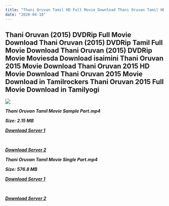 ```yaml
---
title: "Thani Oruvan Tamil HD Full Movie Download Thani Oruvan Tamil HD Movie Download"
date: "2020-04-18"
---
```


## Thani Oruvan (2015) DVDRip Full Movie Download Thani Oruvan (2015) DVDRip Tamil Full Movie Download Thani Oruvan (2015) DVDRip Movie Moviesda Download isaimini Thani Oruvan 2015 Movie Download Thani Oruvan 2015 HD Movie Download Thani Oruvan 2015 Movie Download in Tamilrockers Thani Oruvan 2015 Full Movie Download in Tamilyogi

![](https://images.moviebuff.com/f2ce3c6c-5fd3-4d2d-9bc4-deb3ac3be73d?w=1000)

**_Thani Oruvan Tamil Movie Sample Part.mp4_**

**_Size:_**  **_2.15 MB_**  

**_[Download Server 1](http://c1.wetransfer.vip/files/Tamil{300377c8a1a3ba2999b4bbe3381b1ea1a812b0b70d21946c68d529294a5c2999}20Movies/Tamil{300377c8a1a3ba2999b4bbe3381b1ea1a812b0b70d21946c68d529294a5c2999}20Recent{300377c8a1a3ba2999b4bbe3381b1ea1a812b0b70d21946c68d529294a5c2999}20Movies/Thani{300377c8a1a3ba2999b4bbe3381b1ea1a812b0b70d21946c68d529294a5c2999}20Oruvan{300377c8a1a3ba2999b4bbe3381b1ea1a812b0b70d21946c68d529294a5c2999}20(2015)/Thani{300377c8a1a3ba2999b4bbe3381b1ea1a812b0b70d21946c68d529294a5c2999}20Oruvan{300377c8a1a3ba2999b4bbe3381b1ea1a812b0b70d21946c68d529294a5c2999}20(2015){300377c8a1a3ba2999b4bbe3381b1ea1a812b0b70d21946c68d529294a5c2999}20HDRip/Thani{300377c8a1a3ba2999b4bbe3381b1ea1a812b0b70d21946c68d529294a5c2999}20Oruvan{300377c8a1a3ba2999b4bbe3381b1ea1a812b0b70d21946c68d529294a5c2999}20(2015){300377c8a1a3ba2999b4bbe3381b1ea1a812b0b70d21946c68d529294a5c2999}20Sample{300377c8a1a3ba2999b4bbe3381b1ea1a812b0b70d21946c68d529294a5c2999}20(640x360).mp4)_**

**_[  
](http://c1.wetransfer.vip/files/Tamil{300377c8a1a3ba2999b4bbe3381b1ea1a812b0b70d21946c68d529294a5c2999}20Movies/Tamil{300377c8a1a3ba2999b4bbe3381b1ea1a812b0b70d21946c68d529294a5c2999}20Recent{300377c8a1a3ba2999b4bbe3381b1ea1a812b0b70d21946c68d529294a5c2999}20Movies/Thani{300377c8a1a3ba2999b4bbe3381b1ea1a812b0b70d21946c68d529294a5c2999}20Oruvan{300377c8a1a3ba2999b4bbe3381b1ea1a812b0b70d21946c68d529294a5c2999}20(2015)/Thani{300377c8a1a3ba2999b4bbe3381b1ea1a812b0b70d21946c68d529294a5c2999}20Oruvan{300377c8a1a3ba2999b4bbe3381b1ea1a812b0b70d21946c68d529294a5c2999}20(2015){300377c8a1a3ba2999b4bbe3381b1ea1a812b0b70d21946c68d529294a5c2999}20HDRip/Thani{300377c8a1a3ba2999b4bbe3381b1ea1a812b0b70d21946c68d529294a5c2999}20Oruvan{300377c8a1a3ba2999b4bbe3381b1ea1a812b0b70d21946c68d529294a5c2999}20(2015){300377c8a1a3ba2999b4bbe3381b1ea1a812b0b70d21946c68d529294a5c2999}20Sample{300377c8a1a3ba2999b4bbe3381b1ea1a812b0b70d21946c68d529294a5c2999}20(640x360).mp4)_**

**_[Download Server 2](http://c1.wetransfer.vip/files/Tamil{300377c8a1a3ba2999b4bbe3381b1ea1a812b0b70d21946c68d529294a5c2999}20Movies/Tamil{300377c8a1a3ba2999b4bbe3381b1ea1a812b0b70d21946c68d529294a5c2999}20Recent{300377c8a1a3ba2999b4bbe3381b1ea1a812b0b70d21946c68d529294a5c2999}20Movies/Thani{300377c8a1a3ba2999b4bbe3381b1ea1a812b0b70d21946c68d529294a5c2999}20Oruvan{300377c8a1a3ba2999b4bbe3381b1ea1a812b0b70d21946c68d529294a5c2999}20(2015)/Thani{300377c8a1a3ba2999b4bbe3381b1ea1a812b0b70d21946c68d529294a5c2999}20Oruvan{300377c8a1a3ba2999b4bbe3381b1ea1a812b0b70d21946c68d529294a5c2999}20(2015){300377c8a1a3ba2999b4bbe3381b1ea1a812b0b70d21946c68d529294a5c2999}20HDRip/Thani{300377c8a1a3ba2999b4bbe3381b1ea1a812b0b70d21946c68d529294a5c2999}20Oruvan{300377c8a1a3ba2999b4bbe3381b1ea1a812b0b70d21946c68d529294a5c2999}20(2015){300377c8a1a3ba2999b4bbe3381b1ea1a812b0b70d21946c68d529294a5c2999}20Sample{300377c8a1a3ba2999b4bbe3381b1ea1a812b0b70d21946c68d529294a5c2999}20(640x360).mp4)_**

**_Thani Oruvan Tamil Movie Single Part.mp4_**

**_Size:_** **_576.8 MB_**

**_[Download Server 1](http://c1.wetransfer.vip/files/Tamil{300377c8a1a3ba2999b4bbe3381b1ea1a812b0b70d21946c68d529294a5c2999}20Movies/Tamil{300377c8a1a3ba2999b4bbe3381b1ea1a812b0b70d21946c68d529294a5c2999}20Recent{300377c8a1a3ba2999b4bbe3381b1ea1a812b0b70d21946c68d529294a5c2999}20Movies/Thani{300377c8a1a3ba2999b4bbe3381b1ea1a812b0b70d21946c68d529294a5c2999}20Oruvan{300377c8a1a3ba2999b4bbe3381b1ea1a812b0b70d21946c68d529294a5c2999}20(2015)/Thani{300377c8a1a3ba2999b4bbe3381b1ea1a812b0b70d21946c68d529294a5c2999}20Oruvan{300377c8a1a3ba2999b4bbe3381b1ea1a812b0b70d21946c68d529294a5c2999}20(2015){300377c8a1a3ba2999b4bbe3381b1ea1a812b0b70d21946c68d529294a5c2999}20HDRip/Thani{300377c8a1a3ba2999b4bbe3381b1ea1a812b0b70d21946c68d529294a5c2999}20Oruvan{300377c8a1a3ba2999b4bbe3381b1ea1a812b0b70d21946c68d529294a5c2999}20(2015){300377c8a1a3ba2999b4bbe3381b1ea1a812b0b70d21946c68d529294a5c2999}20Single{300377c8a1a3ba2999b4bbe3381b1ea1a812b0b70d21946c68d529294a5c2999}20Part{300377c8a1a3ba2999b4bbe3381b1ea1a812b0b70d21946c68d529294a5c2999}20(640x360).mp4)_**

**_[  
](http://c1.wetransfer.vip/files/Tamil{300377c8a1a3ba2999b4bbe3381b1ea1a812b0b70d21946c68d529294a5c2999}20Movies/Tamil{300377c8a1a3ba2999b4bbe3381b1ea1a812b0b70d21946c68d529294a5c2999}20Recent{300377c8a1a3ba2999b4bbe3381b1ea1a812b0b70d21946c68d529294a5c2999}20Movies/Thani{300377c8a1a3ba2999b4bbe3381b1ea1a812b0b70d21946c68d529294a5c2999}20Oruvan{300377c8a1a3ba2999b4bbe3381b1ea1a812b0b70d21946c68d529294a5c2999}20(2015)/Thani{300377c8a1a3ba2999b4bbe3381b1ea1a812b0b70d21946c68d529294a5c2999}20Oruvan{300377c8a1a3ba2999b4bbe3381b1ea1a812b0b70d21946c68d529294a5c2999}20(2015){300377c8a1a3ba2999b4bbe3381b1ea1a812b0b70d21946c68d529294a5c2999}20HDRip/Thani{300377c8a1a3ba2999b4bbe3381b1ea1a812b0b70d21946c68d529294a5c2999}20Oruvan{300377c8a1a3ba2999b4bbe3381b1ea1a812b0b70d21946c68d529294a5c2999}20(2015){300377c8a1a3ba2999b4bbe3381b1ea1a812b0b70d21946c68d529294a5c2999}20Single{300377c8a1a3ba2999b4bbe3381b1ea1a812b0b70d21946c68d529294a5c2999}20Part{300377c8a1a3ba2999b4bbe3381b1ea1a812b0b70d21946c68d529294a5c2999}20(640x360).mp4)_**

**_[Download Server 2](http://c1.wetransfer.vip/files/Tamil{300377c8a1a3ba2999b4bbe3381b1ea1a812b0b70d21946c68d529294a5c2999}20Movies/Tamil{300377c8a1a3ba2999b4bbe3381b1ea1a812b0b70d21946c68d529294a5c2999}20Recent{300377c8a1a3ba2999b4bbe3381b1ea1a812b0b70d21946c68d529294a5c2999}20Movies/Thani{300377c8a1a3ba2999b4bbe3381b1ea1a812b0b70d21946c68d529294a5c2999}20Oruvan{300377c8a1a3ba2999b4bbe3381b1ea1a812b0b70d21946c68d529294a5c2999}20(2015)/Thani{300377c8a1a3ba2999b4bbe3381b1ea1a812b0b70d21946c68d529294a5c2999}20Oruvan{300377c8a1a3ba2999b4bbe3381b1ea1a812b0b70d21946c68d529294a5c2999}20(2015){300377c8a1a3ba2999b4bbe3381b1ea1a812b0b70d21946c68d529294a5c2999}20HDRip/Thani{300377c8a1a3ba2999b4bbe3381b1ea1a812b0b70d21946c68d529294a5c2999}20Oruvan{300377c8a1a3ba2999b4bbe3381b1ea1a812b0b70d21946c68d529294a5c2999}20(2015){300377c8a1a3ba2999b4bbe3381b1ea1a812b0b70d21946c68d529294a5c2999}20Single{300377c8a1a3ba2999b4bbe3381b1ea1a812b0b70d21946c68d529294a5c2999}20Part{300377c8a1a3ba2999b4bbe3381b1ea1a812b0b70d21946c68d529294a5c2999}20(640x360).mp4)_**
